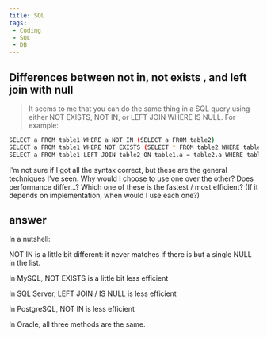 ```yaml
---
title: SQL
tags:
 - Coding
 - SQL
 - DB
---
```

## Differences between not in, not exists , and left join with null

> It seems to me that you can do the same thing in a SQL query using either NOT EXISTS, NOT IN, or LEFT JOIN WHERE IS NULL. For example:

```sh
SELECT a FROM table1 WHERE a NOT IN (SELECT a FROM table2)
SELECT a FROM table1 WHERE NOT EXISTS (SELECT * FROM table2 WHERE table1.a = table2.a)
SELECT a FROM table1 LEFT JOIN table2 ON table1.a = table2.a WHERE table1.a IS NULL
```

I'm not sure if I got all the syntax correct, but these are the general techniques I've seen. Why would I choose to use one over the other? Does performance differ...? Which one of these is the fastest / most efficient? (If it depends on implementation, when would I use each one?)

## answer

In a nutshell:

NOT IN is a little bit different: it never matches if there is but a single NULL in the list.

In MySQL, NOT EXISTS is a little bit less efficient

In SQL Server, LEFT JOIN / IS NULL is less efficient

In PostgreSQL, NOT IN is less efficient

In Oracle, all three methods are the same.
